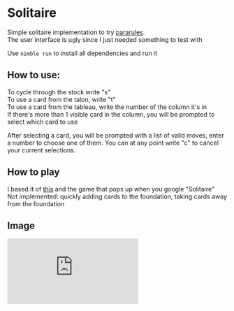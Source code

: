 # Solitaire
Simple solitaire implementation to try [pararules](https://github.com/paranim/pararules).  
The user interface is ugly since I just needed something to test with

Use `nimble run` to install all dependencies and run it  


## How to use:
To cycle through the stock write "s"  
To use a card from the talon, write "t"  
To use a card from the tableau, write the number of the column it's in  
If there's more than 1 visible card in the column, you will be prompted to select which card to use

After selecting a card, you will be prompted with a list of valid moves, enter a number to choose one of them.
You can at any point write "c" to cancel your current selections.

## How to play
I based it of [this](https://bicyclecards.com/how-to-play/solitaire/) and the game that pops up when you google "Solitaire"  
Not implemented: quickly adding cards to the foundation, taking cards away from the foundation



## Image
![Image of the game](https://github.com/ITR13/Pararules-Solitaire/blob/main/readme.md)